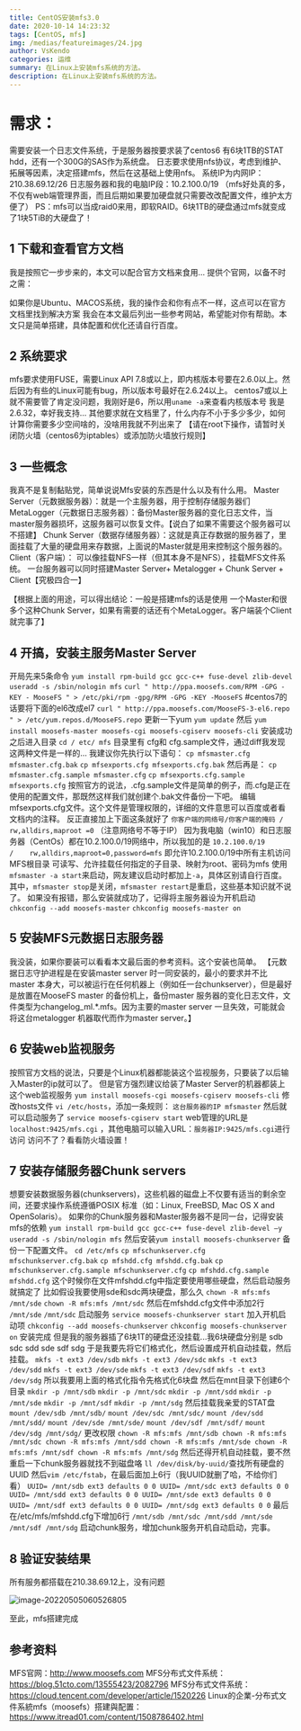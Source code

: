 ```yaml
---
title: CentOS安装mfs3.0
date: 2020-10-14 14:23:32
tags: [CentOS, mfs]
img: /medias/featureimages/24.jpg
author: VsKendo
categories: 运维
summary: 在Linux上安装mfs系统的方法。
description: 在Linux上安装mfs系统的方法。
---
```


# 需求：

需要安装一个日志文件系统，于是服务器按要求装了centos6
有6块1TB的STAT hdd，还有一个300G的SAS作为系统盘。
日志要求使用nfs协议，考虑到维护、拓展等因素，决定搭建mfs，然后在这基础上使用nfs。
系统IP为内网IP：210.38.69.12/26
日志服务器和我的电脑IP段：10.2.100.0/19
（mfs好处真的多，不仅有web端管理界面，而且后期如果要加硬盘就只需要改改配置文件，维护太方便了）
PS：mfs可以当成raid0来用，即软RAID。6块1TB的硬盘通过mfs就变成了1块5TiB的大硬盘了！

## 1 下载和查看官方文档

我是按照它一步步来的，本文可以配合官方文档来食用...
提供个官网，以备不时之需：


如果你是Ubuntu、MACOS系统，我的操作会和你有点不一样，这点可以在官方文档里找到解决方案
我会在本文最后列出一些参考网站，希望能对你有帮助。本文只是简单搭建，具体配置和优化还请自行百度。

## 2 系统要求

mfs要求使用FUSE，需要Linux API 7.8或以上，即内核版本号要在2.6.0以上。然后因为有些的Linux可能有bug，所以版本号最好在2.6.24以上。
centos7或以上就不需要管了肯定没问题，我刚好是6，所以用`uname -a`来查看内核版本号
我是2.6.32，幸好我支持...
其他要求就在文档里了，什么内存不小于多少多少，如何计算你需要多少空间啥的，没啥用我就不列出来了
【请在root下操作，请暂时关闭防火墙（centos6为iptables）或添加防火墙放行规则】

## 3 一些概念

我真不是复制黏贴党，简单说说Mfs安装的东西是什么以及有什么用。
Master Server（元数据服务器）：就是一个主服务器，用于控制存储服务器们
MetaLogger（元数据日志服务器）：备份Master服务器的变化日志文件，当master服务器损坏，这服务器可以恢复文件。【说白了如果不需要这个服务器可以不搭建】
Chunk Server（数据存储服务器）：这就是真正存数据的服务器了，里面挂载了大量的硬盘用来存数据，上面说的Master就是用来控制这个服务器的。
Client（客户端）： 可以像挂载NFS一样（但其本身不是NFS），挂载MFS文件系统。
一台服务器可以同时搭建Master Server+ Metalogger + Chunk Server + Client【究极四合一】

【根据上面的用途，可以得出结论：一般是搭建mfs的话是使用 一个Master和很多个这种Chunk Server，如果有需要的话还有个MetaLogger。客户端装个Client就完事了】

## 4 开搞，安装主服务Master Server

开局先来5条命令
`yum install rpm-build gcc gcc-c++ fuse-devel zlib-devel`
`useradd -s /sbin/nologin mfs`
`curl " http://ppa.moosefs.com/RPM -GPG -KEY - MooseFS " > /etc/pki/rpm -gpg/RPM -GPG -KEY -MooseFS`
\#centos7的话要将下面的el6改成el7
 `curl " http://ppa.moosefs.com/MooseFS-3-el6.repo " > /etc/yum.repos.d/MooseFS.repo`
更新一下yum
`yum update`
然后
`yum install moosefs-master moosefs-cgi moosefs-cgiserv moosefs-cli`
安装成功之后进入目录
`cd / etc/ mfs`
目录里有 cfg和 cfg.sample文件，通过diff我发现这两种文件是一样的...
我建议你先执行以下语句：
`cp mfsmaster.cfg mfsmaster.cfg.bak`
`cp mfsexports.cfg mfsexports.cfg.bak`
然后再是：
`cp mfsmaster.cfg.sample mfsmaster.cfg`
`cp mfsexports.cfg.sample mfsexports.cfg`
按照官方的说法，.cfg.sample文件是简单的例子，而.cfg是正在使用的配置文件，那既然这样我们就创建个.bak文件备份一下吧。
编辑mfsexports.cfg文件。这个文件是管理权限的，详细的文件意思可以百度或者看文档内的注释。
反正直接加上下面这条就好了
`你客户端的网络号/你客户端的掩码 / rw,alldirs,maproot =0`
（注意网络号不等于IP）
因为我电脑（win10）和日志服务器（CentOs）都在10.2.100.0/19网络中，所以我加的是
`10.2.100.0/19        /    rw,alldirs,maproot=0,password=mfs`
即允许10.2.100.0/19中所有主机访问 MFS根目录 可读写、允许挂载任何指定的子目录、映射为root、密码为mfs
使用`mfsmaster -a start`来启动，网友建议启动时都加上`-a`，具体区别请自行百度。
其中，`mfsmaster stop`是关闭，`mfsmaster restart`是重启，这些基本知识就不说了。
如果没有报错，那么安装就成功了，记得将主服务器设为开机启动
`chkconfig --add moosefs-master`
`chkconfig moosefs-master on`    

## 5 安装MFS元数据日志服务器

我没装，如果你要装可以看看本文最后面的参考资料。这个安装也简单。
【元数据日志守护进程是在安装master server 时一同安装的，最小的要求并不比master  本身大，可以被运行在任何机器上（例如任一台chunkserver），但是最好是放置在MooseFS master 的备份机上，备份master  服务器的变化日志文件，文件类型为changelog_ml.*.mfs。因为主要的master server  一旦失效，可能就会将这台metalogger 机器取代而作为master server。】

## 6 安装web监视服务

按照官方文档的说法，只要是个Linux机器都能装这个监视服务，只要装了以后输入Master的ip就可以了。
但是官方强烈建议给装了Master Server的机器都装上这个web监视服务
`yum install moosefs-cgi moosefs-cgiserv moosefs-cli`
修改hosts文件 `vi /etc/hosts`，添加一条规则： `这台服务器的IP mfsmaster`
然后就可以启动服务了
`service moosefs-cgiserv start`
web管理的URL是 `localhost:9425/mfs.cgi` ，其他电脑可以输入URL：`服务器IP:9425/mfs.cgi`进行访问
访问不了？看看防火墙设置！

## 7 安装存储服务器Chunk servers

想要安装数据服务器(chunkservers)，这些机器的磁盘上不仅要有适当的剩余空间，还要求操作系统遵循POSIX 标准（如：Linux, FreeBSD, Mac OS X and OpenSolaris）。
如果你的Chunk服务器和Master服务器不是同一台，记得安装mfs的依赖
`yum install rpm-build gcc gcc-c++ fuse-devel zlib-devel –y`
 `useradd -s /sbin/nologin mfs`
然后安装`yum install moosefs-chunkserver`
备份一下配置文件。
`cd /etc/mfs`
`cp mfschunkserver.cfg mfschunkserver.cfg.bak`
`cp mfshdd.cfg mfshdd.cfg.bak`
`cp mfschunkserver.cfg.sample mfschunkserver.cfg`
`cp mfshdd.cfg.sample mfshdd.cfg`
这个时候你在文件mfshdd.cfg中指定要使用哪些硬盘，然后启动服务就搞定了
比如假设我要使用sde和sdc两块硬盘，那么久
`chown -R mfs:mfs /mnt/sde`
`chown -R mfs:mfs /mnt/sdc`
然后在mfshdd.cfg文件中添加2行
`/mnt/sde`
`/mnt/sdc`
启动服务
`service moosefs-chunkserver start`
加入开机启动项
`chkconfig --add moosefs-chunkserver`
`chkconfig moosefs-chunkserver on`
安装完成
但是我的服务器插了6块1T的硬盘还没挂载...我6块硬盘分别是 sdb sdc sdd sde sdf sdg
于是我要先将它们格式化，然后设置成开机自动挂载，然后挂载。
`mkfs -t ext3 /dev/sdb`
`mkfs -t ext3 /dev/sdc`
`mkfs -t ext3 /dev/sdd`
`mkfs -t ext3 /dev/sde`
`mkfs -t ext3 /dev/sdf`
`mkfs -t ext3 /dev/sdg`
所以我要用上面的格式化指令先格式化6块盘
然后在mnt目录下创建6个目录
`mkdir -p /mnt/sdb`
`mkdir -p /mnt/sdc`
`mkdir -p /mnt/sdd`
`mkdir -p /mnt/sde`
`mkdir -p /mnt/sdf`
`mkdir -p /mnt/sdg`
然后挂载我亲爱的STAT盘
`mount /dev/sdb /mnt/sdb/`
`mount /dev/sdc /mnt/sdc/`
`mount /dev/sdd /mnt/sdd/`
`mount /dev/sde /mnt/sde/`
`mount /dev/sdf /mnt/sdf/`
`mount /dev/sdg /mnt/sdg/`
更改权限
`chown -R mfs:mfs /mnt/sdb
chown -R mfs:mfs /mnt/sdc
chown -R mfs:mfs /mnt/sdd
chown -R mfs:mfs /mnt/sde
chown -R mfs:mfs /mnt/sdf
chown -R mfs:mfs /mnt/sdg`
然后还得开机自动挂载，要不然重启一下chunk服务器就找不到磁盘咯
`ll /dev/disk/by-uuid/`查找所有硬盘的UUID
然后`vim /etc/fstab`，在最后面加上6行（我UUID就删了哈，不给你们看）
`UUID= /mnt/sdb ext3 defaults 0 0
UUID= /mnt/sdc ext3 defaults 0 0
UUID= /mnt/sdd ext3 defaults 0 0
UUID= /mnt/sde ext3 defaults 0 0
UUID= /mnt/sdf ext3 defaults 0 0
UUID= /mnt/sdg ext3 defaults 0 0`
最后在/etc/mfs/mfshdd.cfg下增加6行
`/mnt/sdb
/mnt/sdc
/mnt/sdd
/mnt/sde
/mnt/sdf
/mnt/sdg`
启动chunk服务，增加chunk服务开机自动启动，完事。

## 8 验证安装结果

所有服务都搭载在210.38.69.12上，没有问题

![image-20220505060526805](https://vskendo-1255590242.cos.ap-guangzhou.myqcloud.com/2022/05/05/060526-91.png)

至此，mfs搭建完成

## 参考资料

MFS官网：http://www.moosefs.com
MFS分布式文件系统：https://blog.51cto.com/13555423/2082796
MFS分布式文件系统：https://cloud.tencent.com/developer/article/1520226
Linux的企業-分布式文件系統mfs（moosefs）搭建與配置：https://www.itread01.com/content/1508786402.html
